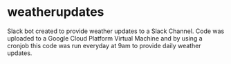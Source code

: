 # weatherupdates
Slack bot created to provide weather updates to a Slack Channel. Code was uploaded to a Google Cloud Platform Virtual Machine and by using a cronjob this code was run everyday at 9am to provide daily weather updates.

